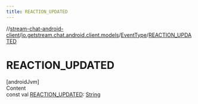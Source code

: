 ```yaml
---
title: REACTION_UPDATED
---
```

//[stream-chat-android-client](../../../index.md)/[io.getstream.chat.android.client.models](../index.md)/[EventType](index.md)/[REACTION_UPDATED](REACTION_UPDATED.md)



# REACTION_UPDATED  
[androidJvm]  
Content  
const val [REACTION_UPDATED](REACTION_UPDATED.md): [String](https://kotlinlang.org/api/latest/jvm/stdlib/kotlin/-string/index.html)  



